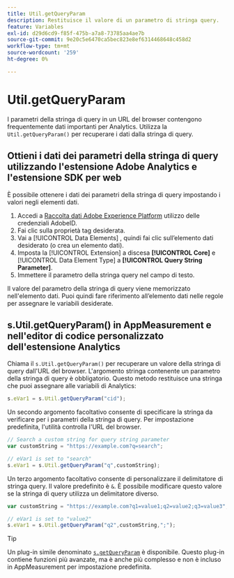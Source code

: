 ```yaml
---
title: Util.getQueryParam
description: Restituisce il valore di un parametro di stringa query.
feature: Variables
exl-id: d29d6cd9-f85f-475b-a7a8-73785aa4ae7b
source-git-commit: 9e20c5e6470ca5bec823e8ef6314468648c458d2
workflow-type: tm+mt
source-wordcount: '259'
ht-degree: 0%

---
```


# Util.getQueryParam

I parametri della stringa di query in un URL del browser contengono frequentemente dati importanti per Analytics. Utilizza la `Util.getQueryParam()` per recuperare i dati dalla stringa di query.

## Ottieni i dati dei parametri della stringa di query utilizzando l&#39;estensione Adobe Analytics e l&#39;estensione SDK per web

È possibile ottenere i dati dei parametri della stringa di query impostando i valori negli elementi dati.

1. Accedi a [Raccolta dati Adobe Experience Platform](https://experience.adobe.com/data-collection) utilizzo delle credenziali AdobeID.
2. Fai clic sulla proprietà tag desiderata.
3. Vai a [!UICONTROL Data Elements] , quindi fai clic sull’elemento dati desiderato (o crea un elemento dati).
4. Imposta la [!UICONTROL Extension] a discesa **[!UICONTROL Core]** e [!UICONTROL Data Element Type] a **[!UICONTROL Query String Parameter]**.
5. Immettere il parametro della stringa query nel campo di testo.

Il valore del parametro della stringa di query viene memorizzato nell&#39;elemento dati. Puoi quindi fare riferimento all’elemento dati nelle regole per assegnare le variabili desiderate.

## s.Util.getQueryParam() in AppMeasurement e nell&#39;editor di codice personalizzato dell&#39;estensione Analytics

Chiama il `s.Util.getQueryParam()` per recuperare un valore della stringa di query dall&#39;URL del browser. L&#39;argomento stringa contenente un parametro della stringa di query è obbligatorio. Questo metodo restituisce una stringa che puoi assegnare alle variabili di Analytics:

```js
s.eVar1 = s.Util.getQueryParam("cid");
```

Un secondo argomento facoltativo consente di specificare la stringa da verificare per i parametri della stringa di query. Per impostazione predefinita, l&#39;utilità controlla l&#39;URL del browser.

```js
// Search a custom string for query string parameter
var customString = "https://example.com?q=search";

// eVar1 is set to "search"
s.eVar1 = s.Util.getQueryParam("q",customString);
```

Un terzo argomento facoltativo consente di personalizzare il delimitatore di stringa query. Il valore predefinito è `&`. È possibile modificare questo valore se la stringa di query utilizza un delimitatore diverso.

```js
var customString = "https://example.com?q1=value1;q2=value2;q3=value3";

// eVar1 is set to "value2"
s.eVar1 = s.Util.getQueryParam("q2",customString,";");
```

>[!TIP]
>
>Un plug-in simile denominato [`s.getQueryParam`](../plugins/getqueryparam.md) è disponibile. Questo plug-in contiene funzioni più avanzate, ma è anche più complesso e non è incluso in AppMeasurement per impostazione predefinita.
